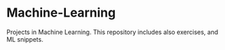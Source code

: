 # Machine-Learning
Projects in Machine Learning. This repository includes also exercises, and ML snippets. 
